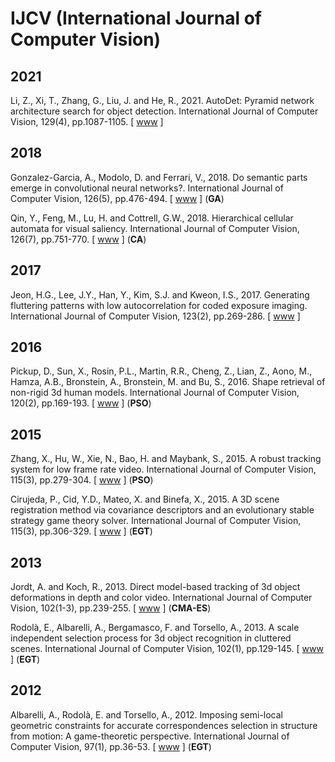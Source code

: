 # IJCV (International Journal of Computer Vision)

## 2021

Li, Z., Xi, T., Zhang, G., Liu, J. and He, R., 2021. AutoDet: Pyramid network architecture search for object detection. International Journal of Computer Vision, 129(4), pp.1087-1105. [ [www](https://link.springer.com/article/10.1007/s11263-020-01415-x) ]

## 2018

Gonzalez-Garcia, A., Modolo, D. and Ferrari, V., 2018. Do semantic parts emerge in convolutional neural networks?. International Journal of Computer Vision, 126(5), pp.476-494. [ [www](https://link.springer.com/article/10.1007/s11263-017-1048-0) ] (**GA**)

Qin, Y., Feng, M., Lu, H. and Cottrell, G.W., 2018. Hierarchical cellular automata for visual saliency. International Journal of Computer Vision, 126(7), pp.751-770. [ [www](https://link.springer.com/article/10.1007/s11263-017-1062-2) ] (**CA**)

## 2017

Jeon, H.G., Lee, J.Y., Han, Y., Kim, S.J. and Kweon, I.S., 2017. Generating fluttering patterns with low autocorrelation for coded exposure imaging. International Journal of Computer Vision, 123(2), pp.269-286. [ [www](https://link.springer.com/article/10.1007/s11263-016-0976-4) ]

## 2016

Pickup, D., Sun, X., Rosin, P.L., Martin, R.R., Cheng, Z., Lian, Z., Aono, M., Hamza, A.B., Bronstein, A., Bronstein, M. and Bu, S., 2016. Shape retrieval of non-rigid 3d human models. International Journal of Computer Vision, 120(2), pp.169-193. [ [www](https://link.springer.com/article/10.1007/s11263-016-0903-8) ] (**PSO**)

## 2015

Zhang, X., Hu, W., Xie, N., Bao, H. and Maybank, S., 2015. A robust tracking system for low frame rate video. International Journal of Computer Vision, 115(3), pp.279-304. [ [www](https://link.springer.com/article/10.1007/s11263-015-0819-8) ] (**PSO**)

Cirujeda, P., Cid, Y.D., Mateo, X. and Binefa, X., 2015. A 3D scene registration method via covariance descriptors and an evolutionary stable strategy game theory solver. International Journal of Computer Vision, 115(3), pp.306-329. [ [www](https://link.springer.com/article/10.1007/s11263-015-0820-2) ] (**EGT**)

## 2013

Jordt, A. and Koch, R., 2013. Direct model-based tracking of 3d object deformations in depth and color video. International Journal of Computer Vision, 102(1-3), pp.239-255. [ [www](https://link.springer.com/article/10.1007/s11263-012-0572-1) ] (**CMA-ES**)

Rodolà, E., Albarelli, A., Bergamasco, F. and Torsello, A., 2013. A scale independent selection process for 3d object recognition in cluttered scenes. International Journal of Computer Vision, 102(1), pp.129-145. [ [www](https://link.springer.com/article/10.1007/s11263-012-0568-x) ] (**EGT**)

## 2012

Albarelli, A., Rodolà, E. and Torsello, A., 2012. Imposing semi-local geometric constraints for accurate correspondences selection in structure from motion: A game-theoretic perspective. International Journal of Computer Vision, 97(1), pp.36-53. [ [www](https://link.springer.com/article/10.1007/s11263-011-0432-4) ] (**EGT**)
